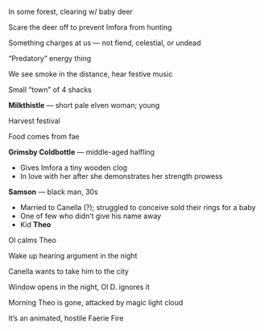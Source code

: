 In some forest, clearing w/ baby deer

Scare the deer off to prevent Imfora from hunting

Something charges at us — not fiend, celestial, or undead

“Predatory” energy thing

  

We see smoke in the distance, hear festive music

Small “town” of 4 shacks

**Milkthistle** — short pale elven woman; young

Harvest festival

Food comes from fae

  

**Grimsby Coldbottle** — middle-aged halfling

- Gives Imfora a tiny wooden clog
- In love with her after she demonstrates her strength prowess

**Samson** — black man, 30s

- Married to Canella (?); struggled to conceive sold their rings for a baby
- One of few who didn’t give his name away
- Kid **Theo**

  

Ol calms Theo

Wake up hearing argument in the night

Canella wants to take him to the city

  

Window opens in the night, Ol D. ignores it

Morning Theo is gone, attacked by magic light cloud

It’s an animated, hostile Faerie Fire